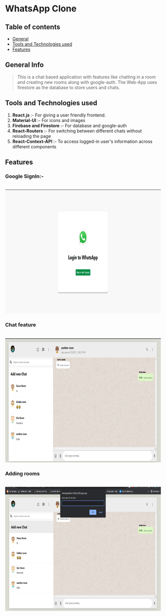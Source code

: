 # WhatsApp Clone

## Table of contents

- [General ](#general-info)
- [Tools and Technologies used](#tools-and-technologies-used)
- [Features](#features)

## General Info

> This is a chat based application with features like chatting in a room and creating new rooms along with google-auth.
> The Web-App uses firestore as the database to store users and chats.

## Tools and Technologies used

1. <b>React.js </b> :- For giving a user friendly frontend.
2. <b> Material-UI </b> :- For icons and images
3. <b> Firebase and Firestore </b> :- For database and google-auth
4. <b> React-Routers </b> :- For switching between different chats without reloading the page
5. <b> React-Context-API </b> :- To access logged-in user's information across different components

## Features

### Google SignIn:-

<br>
<img src="Screenshots/Screenshot (488).png" alt="Smiley face" width = "700"  height = "400">

### Chat feature

<br>
<img src="Screenshots/Screenshot (487).png" alt="Smiley face" width = "700"  height = "400">

### Adding rooms

<br>
<img src="Screenshots/Screenshot (486).png" alt="Smiley face" width = "700"  height = "400">
